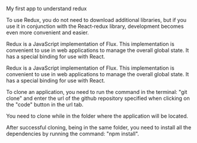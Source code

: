 My first app to understand redux

To use Redux, you do not need to download additional libraries, but if you use it in conjunction with the React-redux library, development becomes even more convenient and easier.

Redux is a JavaScript implementation of Flux. This implementation is convenient to use in web applications to manage the overall global state. It has a special binding for use with React.

Redux is a JavaScript implementation of Flux. This implementation is convenient to use in web applications to manage the overall global state. It has a special binding for use with React.

To clone an application, you need to run the command in the terminal: "git clone" and enter the url of the github repository specified when clicking on the "code" button in the url tab.

You need to clone while in the folder where the application will be located.

After successful cloning, being in the same folder, you need to install all the dependencies by running the command: "npm install".
